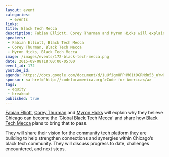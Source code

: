 ```yaml
---
layout: event
categories: 
  - events
links:
title: Black Tech Mecca
description: Fabian Elliott, Corey Thurman and Myron Hicks will explain why they believe Chicago can become the ‘Global Black Tech Mecca’ and share how Black Tech Mecca plans to bring that to pass.
speakers:
 - Fabian Elliott, Black Tech Mecca
 - Corey Thurman, Black Tech Mecca
 - Myron Hicks, Black Tech Mecca
image: /images/events/172-black-tech-mecca.png
date: 2015-09-08T18:00:00-05:00
event_id: 172
youtube_id: 
agenda: https://docs.google.com/document/d/1uUfigmHPPHM61t9GRNdn53_uYwQoCmmIg_Q4bCTSIuY/edit#
sponsor: <a href='http://codeforamerica.org'>Code for America</a>
tags: 
 - equity
 - breakout
published: true
---
```


[Fabian Elliott](https://twitter.com/Fabian_Elliott), [Corey Thurman](https://twitter.com/CoreyThurman) and [Myron Hicks](https://twitter.com/myronjhicks) will explain why they believe Chicago can become the ‘Global Black Tech Mecca’ and share how [Black Tech Mecca](http://blacktechmecca.org/) plans to bring that to pass. 

They will share their vision for the community tech platform they are building to help strengthen connections and synergies within Chicago’s black tech community. They will discuss progress to date, challenges encountered, and next steps.